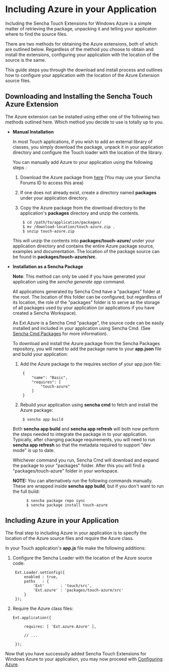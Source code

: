 Including Azure in your Application
===
Including the Sencha Touch Extensions for Windows Azure is a simple matter of retrieving the package, unpacking it and telling your applicaton where to find the source files.

There are two methods for obtaining the Azure extensions, both of which are outlined below. Regardless of the method you choose to obtain and install the extensions, configuring your application with the location of the source is the same.

This guide steps you through the download and install process and outlines how to configure your application with the location of the Azure Extension source files.



Downloading and Installing the Sencha Touch Azure Extension
---
The Azure extension can be installed using either one of the following two methods outlined here. Which method you decide to use is totally up to you.

- **Manual Installation**

    In most Touch applications, if you wish to add an external library of classes, you simply download the package, unpack it in your application directory and configure the Touch loader with the location of the library. 

    You can manually add Azure to your application using the following steps :

    1. Download the Azure package from [here](https://market.sencha.com/extensions/sencha-touch-extensions-for-windows-azure) (You may use your Sencha Forums ID to access this area)

    2. If one does not already exist, create a directory named **packages** under your application directory.

    3. Copy the Azure package from the download directory to the application's **packages** directory and unzip the contents.

            $ cd /path/to/application/packages/
            $ mv /download-location/touch-azure.zip .
            $ unzip touch-azure.zip  

    This will unzip the contents into **packages/touch-azure/** under your application directory and contains the entire Azure package source, examples and documentation. The location of the package source can be found in **packages/touch-azure/src**.


- **Installation as a Sencha Package**

    **Note**: This method can only be used if you have generated your application using the *sencha generate app* command.

    All applications generated by Sencha Cmd have a "packages" folder at the root. The location of this folder can be configured, but regardless of its location, the role of the "packages" folder is to serve as the storage of all packages used by your application (or applications if you have created a Sencha Workspace).

    As Ext.Azure is a Sencha Cmd "package", the source code can be easily installed and included in your application using Sencha Cmd. (See [Sencha Cmd Packages](http://docs.sencha.com/cmd/3.1.2/#!/guide/command_packages) for more information).

    To download and install the Azure package from the Sencha Packages repository, you will need to add the package name to your **app.json** file and build your application:

    1. Add the Azure package to the requires section of your app.json file:

            {
                "name": "Basic",
                "requires": [
                    "touch-azure"
                ]
            }
        
    2. Rebuild your application using **sencha cmd** to fetch and install the Azure package:

            $ sencha app build

    Both **sencha app build** and **sencha app refresh** will both now perform the steps needed to integrate the package in to your application. Typically, after changing package requirements, you will need to run **sencha app refresh** so that the metadata required to support "dev mode" is up to date.

    Whichever command you run, Sencha Cmd will download and expand the package to your "packages" folder. After this you will find a "packages/touch-azure" folder in your workspace.

    **NOTE:** You can alternatively run the following commands manually. These are wrapped inside **sencha app build**, but if you don't want to run the full build:

            $ sencha package repo sync
            $ sencha package install touch-azure


Including Azure in your Application
---
The final step to including Azure in your application is to specify the location of the Azure source files and require the Azure class.  

In your Touch application's **app.js** file make the following additions:

1. Configure the Sencha Loader with the location of the Azure source code:
 
        Ext.Loader.setConfig({
            enabled : true,
            paths   : {
                'Ext'       : 'touch/src',
                'Ext.azure' : 'packages/touch-azure/src'
            }
        });


2. Require the Azure class files:
 
       Ext.application({

            requires: [ 'Ext.azure.Azure' ],

            // ...

        });


Now that you have successully added Sencha Touch Extensions for Windows Azure to your application, you may now proceed with [Configuring Azure](#!/guide/configuration).
